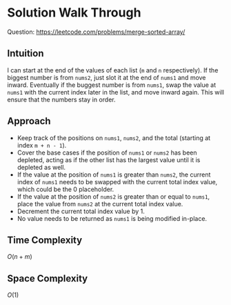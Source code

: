 # Solution Walk Through
Question: https://leetcode.com/problems/merge-sorted-array/

## Intuition
I can start at the end of the values of each list (`m` and `n` respectively). If the biggest number is from `nums2`, just slot it at the end of `nums1` and move inward. Eventually if the buggest number is from `nums1`, swap the value at `nums1` with the current index later in the list, and move inward again. This will ensure that the numbers stay in order.

## Approach
- Keep track of the positions on `nums1`, `nums2`, and the total (starting at index `m + n - 1`).
- Cover the base cases if the position of `nums1` or `nums2` has been depleted, acting as if the other list has the largest value until it is depleted as well.
- If the value at the position of `nums1` is greater than `nums2`, the current index of `nums1` needs to be swapped with the current total index value, which could be the 0 placeholder.
- If the value at the position of `nums2` is greater than or equal to `nums1`, place the value from `nums2` at the current total index value.
- Decrement the current total index value by 1.
- No value needs to be returned as `nums1` is being modified in-place.

## Time Complexity
$O(n + m)$

## Space Complexity
$O(1)$